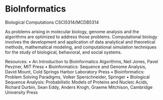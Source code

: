 # BioInformatics
Biological Computations CSCI5314/MCDB5314

As problems arising in molecular biology, genome analysis and the
algorithms are optimized to address those problems. Computational biology involves the development and application of data analytical and theoretical methods, mathematical modeling, and computational simulation techniques for the study of biological, behavioral, and social systems.

Resources: 
• An Introduction to Bioinformatics Algorithms, Neil Jones, Pavel Pevzner, MIT Press
• Bioinformatics: Sequence and Genome Analysis, David Mount, Cold Springs Harbor Laboratory
Press
• Bioinformatics: Problem Solving Paradigms, Volker Sperschneider, Springer 
• Biological Sequence Analysis: Probabilistic Models of Proteins and Nucleic Acids, Richard Durbin, Sean Eddy, Anders Krogh, Graeme Mitchison, Cambridge University Press
